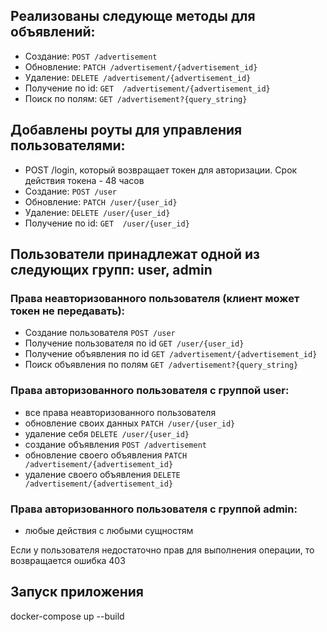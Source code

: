 ## Реализованы следующе методы для объявлений:
 - Создание: `POST /advertisement`
 - Обновление: `PATCH /advertisement/{advertisement_id}`
 - Удаление: `DELETE /advertisement/{advertisement_id}`
 - Получение по id: `GET  /advertisement/{advertisement_id}`
 - Поиск по полям: `GET /advertisement?{query_string}`

## Добавлены роуты для управления пользователями:
 - POST /login, который возвращает токен для авторизации. Срок действия токена - 48 часов
 - Создание: `POST /user`
 - Обновление: `PATCH /user/{user_id}`
 - Удаление: `DELETE /user/{user_id}`
 - Получение по id: `GET  /user/{user_id}`

## Пользователи принадлежат одной из следующих групп: user, admin

### Права неавторизованного пользователя (клиент может токен не передавать):
- Создание пользователя `POST /user`
- Получение пользователя по id `GET /user/{user_id}`
- Получение объявления по id  `GET /advertisement/{advertisement_id}`
- Поиск объявления по полям `GET /advertisement?{query_string}`

### Права авторизованного пользователя с группой user:
- все права неавторизованного пользователя
- обновление своих данных `PATCH /user/{user_id}`
- удаление себя `DELETE /user/{user_id}`
- создание объявления  `POST /advertisement`
- обновление своего объявления `PATCH /advertisement/{advertisement_id}`
- удаление своего объявления `DELETE /advertisement/{advertisement_id}`

### Права авторизованного пользователя с группой admin:
- любые действия с любыми сущностям

Если у пользователя недостаточно прав для выполнения операции, то возвращается ошибка 403
   
## Запуск приложения
docker-compose up --build
